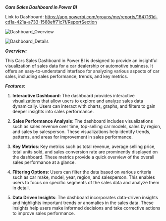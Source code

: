 ***Cars Sales Dashboard in Power BI***

Link to Dashboard: https://app.powerbi.com/groups/me/reports/1647161d-cd1a-421a-a733-1568eff71c7f/ReportSection

![Dashboard_Overview](https://github.com/darshana-mis/Power_BI_Car_Sales/assets/113302899/b0a4f46b-3571-46b8-870a-e88a6b23bd06)

![Dashboard_Details](https://github.com/darshana-mis/Power_BI_Car_Sales_Dashboard/assets/113302899/7b74f987-13ba-458d-915e-27456535752b)

***Overview:***

This Cars Sales Dashboard in Power BI is designed to provide an insightful visualization of sales data for a car dealership or automotive business. It offers an easy-to-understand interface for analyzing various aspects of car sales, including sales performance, trends, and key metrics.

***Features:***

1. **Interactive Dashboard:** The dashboard provides interactive visualizations that allow users to explore and analyze sales data dynamically. Users can interact with charts, graphs, and filters to gain deeper insights into sales performance.

2. **Sales Performance Analysis**: The dashboard includes visualizations such as sales revenue over time, top-selling car models, sales by region, and sales by salesperson. These visualizations help identify trends, patterns, and areas for improvement in sales performance.

3. **Key Metrics**: Key metrics such as total revenue, average selling price, total units sold, and sales conversion rate are prominently displayed on the dashboard. These metrics provide a quick overview of the overall sales performance at a glance.

4. **Filtering Options**: Users can filter the data based on various criteria such as car make, model, year, region, and salesperson. This enables users to focus on specific segments of the sales data and analyze them in detail.

5. **Data Driven Insights**: The dashboard incorporates data-driven insights and highlights important trends or anomalies in the sales data. These insights help users make informed decisions and take corrective actions to improve sales performance.
